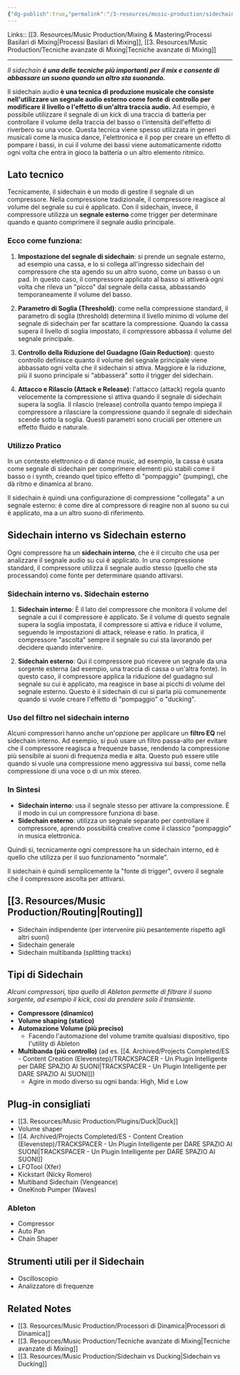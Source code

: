 ```yaml
---
{"dg-publish":true,"permalink":"/3-resources/music-production/sidechain/"}
---
```


Links:: [[3. Resources/Music Production/Mixing & Mastering/Processi Basilari di Mixing\|Processi Basilari di Mixing]], [[3. Resources/Music Production/Tecniche avanzate di Mixing\|Tecniche avanzate di Mixing]]

---
_Il sidechain **è una delle tecniche più importanti per il mix e consente di abbassare un suono quando un altro sta suonando.**_

Il sidechain audio **è una tecnica di produzione musicale che consiste nell'utilizzare un segnale audio esterno come fonte di controllo per modificare il livello o l'effetto di un'altra traccia audio.** Ad esempio, è possibile utilizzare il segnale di un kick di una traccia di batteria per controllare il volume della traccia del basso o l'intensità dell'effetto di riverbero su una voce. Questa tecnica viene spesso utilizzata in generi musicali come la musica dance, l'elettronica e il pop per creare un effetto di pompare i bassi, in cui il volume dei bassi viene automaticamente ridotto ogni volta che entra in gioco la batteria o un altro elemento ritmico.

## Lato tecnico

Tecnicamente, il sidechain è un modo di gestire il segnale di un compressore. Nella compressione tradizionale, il compressore reagisce al volume del segnale su cui è applicato. Con il sidechain, invece, il compressore utilizza un **segnale esterno** come trigger per determinare quando e quanto comprimere il segnale audio principale.

### Ecco come funziona:

1. **Impostazione del segnale di sidechain**: si prende un segnale esterno, ad esempio una cassa, e lo si collega all'ingresso sidechain del compressore che sta agendo su un altro suono, come un basso o un pad. In questo caso, il compressore applicato al basso si attiverà ogni volta che rileva un "picco" dal segnale della cassa, abbassando temporaneamente il volume del basso.

2. **Parametro di Soglia (Threshold)**: come nella compressione standard, il parametro di soglia (threshold) determina il livello minimo di volume del segnale di sidechain per far scattare la compressione. Quando la cassa supera il livello di soglia impostato, il compressore abbassa il volume del segnale principale.

3. **Controllo della Riduzione del Guadagno (Gain Reduction)**: questo controllo definisce quanto il volume del segnale principale viene abbassato ogni volta che il sidechain si attiva. Maggiore è la riduzione, più il suono principale si "abbasserà" sotto il trigger del sidechain.

4. **Attacco e Rilascio (Attack e Release)**: l'attacco (attack) regola quanto velocemente la compressione si attiva quando il segnale di sidechain supera la soglia. Il rilascio (release) controlla quanto tempo impiega il compressore a rilasciare la compressione quando il segnale di sidechain scende sotto la soglia. Questi parametri sono cruciali per ottenere un effetto fluido e naturale.

### Utilizzo Pratico

In un contesto elettronico o di dance music, ad esempio, la cassa è usata come segnale di sidechain per comprimere elementi più stabili come il basso o i synth, creando quel tipico effetto di "pompaggio" (pumping), che dà ritmo e dinamica al brano. 

Il sidechain è quindi una configurazione di compressione "collegata" a un segnale esterno: è come dire al compressore di reagire non al suono su cui è applicato, ma a un altro suono di riferimento.

## Sidechain interno vs Sidechain esterno

Ogni compressore ha un **sidechain interno**, che è il circuito che usa per analizzare il segnale audio su cui è applicato. In una compressione standard, il compressore utilizza il segnale audio stesso (quello che sta processando) come fonte per determinare quando attivarsi.

### Sidechain interno vs. Sidechain esterno

1. **Sidechain interno**: È il lato del compressore che monitora il volume del segnale a cui il compressore è applicato. Se il volume di questo segnale supera la soglia impostata, il compressore si attiva e riduce il volume, seguendo le impostazioni di attack, release e ratio. In pratica, il compressore "ascolta" sempre il segnale su cui sta lavorando per decidere quando intervenire.

2. **Sidechain esterno**: Qui il compressore può ricevere un segnale da una sorgente esterna (ad esempio, una traccia di cassa o un'altra fonte). In questo caso, il compressore applica la riduzione del guadagno sul segnale su cui è applicato, ma reagisce in base ai picchi di volume del segnale esterno. Questo è il sidechain di cui si parla più comunemente quando si vuole creare l'effetto di "pompaggio" o "ducking".

### Uso del filtro nel sidechain interno

Alcuni compressori hanno anche un'opzione per applicare un **filtro EQ** nel sidechain interno. Ad esempio, si può usare un filtro passa-alto per evitare che il compressore reagisca a frequenze basse, rendendo la compressione più sensibile ai suoni di frequenza media e alta. Questo può essere utile quando si vuole una compressione meno aggressiva sui bassi, come nella compressione di una voce o di un mix stereo.


### In Sintesi

- **Sidechain interno**: usa il segnale stesso per attivare la compressione. È il modo in cui un compressore funziona di base.
- **Sidechain esterno**: utilizza un segnale separato per controllare il compressore, aprendo possibilità creative come il classico "pompaggio" in musica elettronica.

Quindi sì, tecnicamente ogni compressore ha un sidechain interno, ed è quello che utilizza per il suo funzionamento "normale".

Il sidechain è quindi semplicemente la "fonte di trigger", ovvero il segnale che il compressore ascolta per attivarsi.

## [[3. Resources/Music Production/Routing\|Routing]]

- Sidechain indipendente (per intervenire più pesantemente rispetto agli altri suoni)
- Sidechain generale
- Sidechain multibanda (splitting tracks)

## Tipi di Sidechain

_Alcuni compressori, tipo quello di Ableton permette di filtrare il suono sorgente, ad esempio il kick, così da prendere solo il transiente._

- **Compressore (dinamico)**
- **Volume shaping (statico)**
- **Automazione Volume (più preciso)**
	- Facendo l'automazione del volume tramite qualsiasi dispositivo, tipo l'utility di Ableton
- **Multibanda (più controllo)** (ad es. [[4. Archived/Projects Completed/ES - Content Creation (Elevenstep)/TRACKSPACER - Un Plugin Intelligente per DARE SPAZIO AI SUONI\|TRACKSPACER - Un Plugin Intelligente per DARE SPAZIO AI SUONI]])
	- Agire in modo diverso su ogni banda: High, Mid e Low


## Plug-in consigliati

- [[3. Resources/Music Production/Plugins/Duck\|Duck]]
- Volume shaper
- [[4. Archived/Projects Completed/ES - Content Creation (Elevenstep)/TRACKSPACER - Un Plugin Intelligente per DARE SPAZIO AI SUONI\|TRACKSPACER - Un Plugin Intelligente per DARE SPAZIO AI SUONI]]
- LFOTool (Xfer)
- Kickstart (Nicky Romero)
- Multiband Sidechain (Vengeance)
- OneKnob Pumper (Waves)

### Ableton

- Compressor
- Auto Pan
- Chain Shaper

## Strumenti utili per il Sidechain

- Oscilloscopio
- Analizzatore di frequenze 

## Related Notes

- [[3. Resources/Music Production/Processori di Dinamica\|Processori di Dinamica]]
- [[3. Resources/Music Production/Tecniche avanzate di Mixing\|Tecniche avanzate di Mixing]]
- [[3. Resources/Music Production/Sidechain vs Ducking\|Sidechain vs Ducking]]
